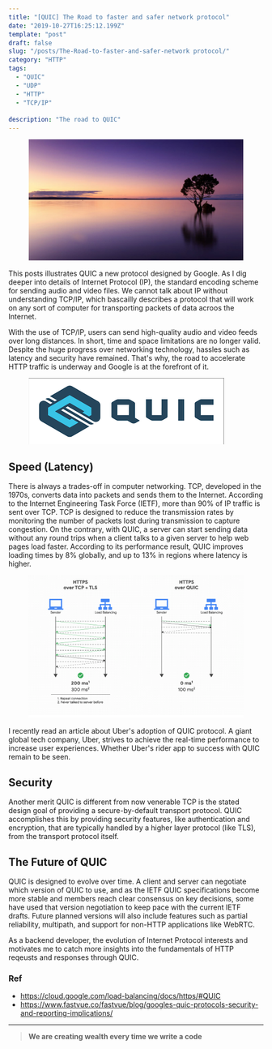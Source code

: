 ```yaml
---
title: "[QUIC] The Road to faster and safer network protocol"
date: "2019-10-27T16:25:12.199Z"
template: "post"
draft: false
slug: "/posts/The-Road-to-faster-and-safer-network protocol/"
category: "HTTP"
tags:
  - "QUIC"
  - "UDP"
  - "HTTP"
  - "TCP/IP"

description: "The road to QUIC"
---
```


<figure>
    <img src="/media/nature-photo3.jpeg" alt="unsplash-film">
    <!-- <figcaption>Splendid</figcaption> -->
</figure>

This posts illustrates QUIC a new protocol designed by Google. As I dig deeper into details of Internet Protocol (IP), the standard encoding scheme for sending audio and video files. We cannot talk about IP without understanding TCP/IP, which bascailly describes a protocol that will work on any sort of computer for transporting packets of data acroos the Internet. 

With the use of TCP/IP, users can send high-quality audio and video feeds over long distances. In short, time and space limitations are no longer valid. Despite the huge progress over networking technology, hassles such as latency and security have remained. That's why, the road to accelerate HTTP traffic is underway and Google is at the forefront of it. 

<figure>
    <img src="/media/quic.png" alt="unsplash-film">
    <!-- <figcaption>Splendid</figcaption> -->
</figure>

## Speed (Latency)

There is always a trades-off in computer networking. TCP, developed in the 1970s, converts data into packets and sends them to the Internet. According to the Internet Engineering Task Force (IETF), more than 90% of IP traffic is sent over TCP. TCP is designed to reduce the transmission rates by monitoring the number of packets lost during transmission to capture congestion. On the contrary, with QUIC, a server can start sending data without any round trips when a client talks to a given server to help web pages load faster. According to its performance result, QUIC improves loading times by 8% globally, and up to 13% in regions where latency is higher. 

<figure>
    <img src="/media/quic VS TCP.png" alt="unsplash-film">
    <!-- <figcaption>Splendid</figcaption> -->
</figure>

I recently read an article about Uber's adoption of QUIC protocol. A giant global tech company, Uber, strives to achieve the real-time performance to increase user experiences. Whether Uber's rider app to success with QUIC remain to be seen.

## Security

Another merit QUIC is different from now venerable TCP is the stated design goal of providing a secure-by-default transport protocol. QUIC accomplishes this by providing security features, like authentication and encryption, that are typically handled by a higher layer protocol (like TLS), from the transport protocol itself.

## The Future of QUIC

QUIC is designed to evolve over time. A client and server can negotiate which version of QUIC to use, and as the IETF QUIC specifications become more stable and members reach clear consensus on key decisions, some have used that version negotiation to keep pace with the current IETF drafts. Future planned versions will also include features such as partial reliability, multipath, and support for non-HTTP applications like WebRTC.

As a backend developer, the evolution of Internet Protocol interests and motivates me to catch more insights into the fundamentals of HTTP reqeusts and responses through QUIC.

### Ref 
- https://cloud.google.com/load-balancing/docs/https/#QUIC
- https://www.fastvue.co/fastvue/blog/googles-quic-protocols-security-and-reporting-implications/

---

> **We are creating wealth every time we write a code**
